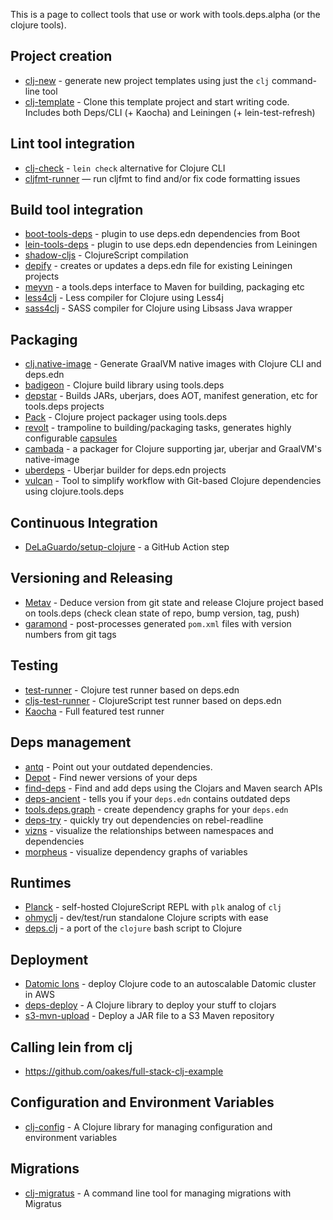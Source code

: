 This is a page to collect tools that use or work with tools.deps.alpha (or the clojure tools).

## Project creation

* [clj-new](https://github.com/seancorfield/clj-new) - generate new project templates using just the `clj` command-line tool
* [clj-template](https://github.com/io-tupelo/clj-template) - Clone this template project and start writing code. Includes both Deps/CLI (+ Kaocha) and Leiningen (+ lein-test-refresh)

## Lint tool integration

* [clj-check](https://github.com/athos/clj-check) - `lein check` alternative for Clojure CLI
* [cljfmt-runner](https://github.com/JamesLaverack/cljfmt-runner) — run cljfmt to find and/or fix code formatting issues

## Build tool integration

* [boot-tools-deps](https://github.com/seancorfield/boot-tools-deps) - plugin to use deps.edn dependencies from Boot
* [lein-tools-deps](https://github.com/RickMoynihan/lein-tools-deps) - plugin to use deps.edn dependencies from Leiningen
* [shadow-cljs](https://github.com/thheller/shadow-cljs) - ClojureScript compilation
* [depify](https://github.com/hagmonk/depify) - creates or updates a deps.edn file for existing Leiningen projects
* [meyvn](https://github.com/danielsz/meyvn) - a tools.deps interface to Maven for building, packaging etc
* [less4clj](https://github.com/Deraen/less4clj) - Less compiler for Clojure using Less4j
* [sass4clj](https://github.com/Deraen/sass4clj) - SASS compiler for Clojure using Libsass Java wrapper

## Packaging

* [clj.native-image](https://github.com/taylorwood/clj.native-image) - Generate GraalVM native images with Clojure CLI and deps.edn
* [badigeon](https://github.com/EwenG/badigeon) - Clojure build library using tools.deps
* [depstar](https://github.com/seancorfield/depstar) - Builds JARs, uberjars, does AOT, manifest generation, etc for tools.deps projects
* [Pack](https://github.com/juxt/pack.alpha) - Clojure project packager using tools.deps
* [revolt](https://github.com/mbuczko/revolt) - trampoline to building/packaging tasks, generates highly configurable [capsules](http://www.capsule.io/)
* [cambada](https://github.com/luchiniatwork/cambada) - a packager for Clojure supporting jar, uberjar and GraalVM's native-image
* [uberdeps](https://github.com/tonsky/uberdeps) - Uberjar builder for deps.edn projects
* [vulcan](https://github.com/omnyway-labs/vulcan) - Tool to simplify workflow with Git-based Clojure dependencies using clojure.tools.deps

## Continuous Integration
* [DeLaGuardo/setup-clojure](https://github.com/DeLaGuardo/setup-clojure) - a GitHub Action step

## Versioning and Releasing

* [Metav](https://github.com/jgrodziski/metav) - Deduce version from git state and release Clojure project based on tools.deps (check clean state of repo, bump version, tag, push)
* [garamond](https://github.com/workframers/garamond) - post-processes generated `pom.xml` files with version numbers from git tags

## Testing

* [test-runner](https://github.com/cognitect-labs/test-runner) - Clojure test runner based on deps.edn
* [cljs-test-runner](https://github.com/Olical/cljs-test-runner) - ClojureScript test runner based on deps.edn
* [Kaocha](https://github.com/lambdaisland/kaocha) - Full featured test runner

## Deps management

* [antq](https://github.com/liquidz/antq) - Point out your outdated dependencies.
* [Depot](https://github.com/Olical/depot) - Find newer versions of your deps
* [find-deps](https://github.com/hagmonk/find-deps) - Find and add deps using the Clojars and Maven search APIs
* [deps-ancient](https://github.com/slipset/deps-ancient/) - tells you if your `deps.edn` contains outdated deps
* [tools.deps.graph](https://github.com/clojure/tools.deps.graph) - create dependency graphs for your `deps.edn`
* [deps-try](https://gitlab.com/eval/deps-try) - quickly try out dependencies on rebel-readline
* [vizns](https://github.com/SevereOverfl0w/vizns) - visualize the relationships between namespaces and dependencies
* [morpheus](https://github.com/benedekfazekas/morpheus) - visualize dependency graphs of variables

## Runtimes

* [Planck](http://planck-repl.org) - self-hosted ClojureScript REPL with `plk` analog of `clj`
* [ohmyclj](https://gitlab.com/eval/ohmyclj/) - dev/test/run standalone Clojure scripts with ease
* [deps.clj](https://github.com/borkdude/deps.clj/) - a port of the `clojure` bash script to Clojure

## Deployment

* [Datomic Ions](https://docs.datomic.com/cloud/ions/ions.html) - deploy Clojure code to an autoscalable Datomic cluster in AWS
* [deps-deploy](https://github.com/slipset/deps-deploy) - A Clojure library to deploy your stuff to clojars
* [s3-mvn-upload](https://github.com/kennyjwilli/s3-mvn-upload) - Deploy a JAR file to a S3 Maven repository

## Calling lein from clj

* https://github.com/oakes/full-stack-clj-example

## Configuration and Environment Variables

* [clj-config](https://gitlab.com/orangefoxcollective/clj-config) - A Clojure library for managing configuration and environment variables

## Migrations

* [clj-migratus](https://gitlab.com/orangefoxcollective/clj-migratus) - A command line tool for managing migrations with Migratus